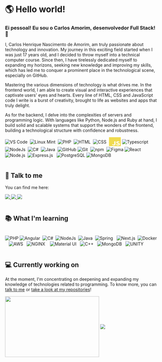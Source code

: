 <h1> 🌎 Hello world!</h1>

### Ei pessoal! Eu sou o Carlos Amorim, desenvolvedor Full Stack! 👋

I, Carlos Henrique Nascimento de Amorim, am truly passionate about technology and innovation. My journey in this exciting field started when I was just 17 years old, and I decided to throw myself into a technical computer course. Since then, I have tirelessly dedicated myself to expanding my horizons, seeking new knowledge and improving my skills, which has led me to conquer a prominent place in the technological scene, especially on GitHub.

Mastering the various dimensions of technology is what drives me. In the frontend world, I am able to create visual and interactive experiences that captivate users' eyes and hearts. Every line of HTML, CSS and JavaScript code I write is a burst of creativity, brought to life as websites and apps that truly delight.

As for the backend, I delve into the complexities of servers and programming logic. With languages ​​like Python, Node.js and Ruby at hand, I build solid and scalable systems that support the wonders of the frontend, building a technological structure with confidence and robustness.

<div>
  <img align="center" title="VS Code" alt="VS Code" height="30" width="40" src="https://cdn.jsdelivr.net/gh/devicons/devicon/icons/vscode/vscode-original.svg" />&nbsp;
  <img align="center" title="Linux Mint" alt="Linux Mint" height="30" width="30" src="https://upload.wikimedia.org/wikipedia/commons/thumb/3/3f/Linux_Mint_logo_without_wordmark.svg/800px-Linux_Mint_logo_without_wordmark.svg.png" />&nbsp;
  <img align="center" title="PHP" alt="PHP" height="30" width="30" src="https://static-00.iconduck.com/assets.00/php-icon-2048x2048-79jhb719.png" />&nbsp;
  <img align="center" title="HTML" alt="HTML" height="30" width="40" src="https://cdn.pixabay.com/photo/2017/08/05/11/16/logo-2582748_960_720.png" />&nbsp;
  <img align="center" title="CSS" alt="CSS" height="30" width="40" src="https://cdn.pixabay.com/photo/2017/08/05/11/16/logo-2582747_1280.png" />&nbsp;
  <img align="center" title="Javascript" alt="Javascript" height="30" width="40" src="https://raw.githubusercontent.com/devicons/devicon/master/icons/javascript/javascript-plain.svg" />
  <img align="center" title="Typescript" alt="Typescript" height="30" width="43" src="https://cdn.jsdelivr.net/gh/devicons/devicon/icons/typescript/typescript-original.svg" />
  <img align="center" title="NodeJs" alt="NodeJs" height="30" width="30" src="https://img.shields.io/badge/Node.js-43853D?style=for-the-badge&logo=node.js&logoColor=white" />&nbsp;
   <img align="center" title="C#" alt="C#" height="30" width="30" src="https://dkrn4sk0rn31v.cloudfront.net/uploads/2022/05/como-instalar-o-csharp-e-nosso-primeiro-exemplo.png" />&nbsp;
    <img align="center" title="Java" alt="Java" height="30" width="30" src="https://blog.geekhunter.com.br/wp-content/uploads/2018/04/java-860x418.png" />&nbsp;
  <img align="center" title="GitHub" alt="GitHub" height="30" width="40" src="https://gist.githubusercontent.com/andrezzasouza/a5a0d2445c4c5015ffbb0704f87a7c34/raw/8153b4f391c3513f6bca21727980d3a1f5a197f0/github-grey.svg" />
  <img align="center" title="Git" alt="Git" height="30" width="40" src="https://cdn.jsdelivr.net/gh/devicons/devicon/icons/git/git-original.svg" />&nbsp;
  <img align="center" title="npm" alt="npm" height="30" width="30" src="https://static-00.iconduck.com/assets.00/npm-icon-512x512-qtfdrf37.png" />&nbsp;
  <img align="center" title="Figma" alt="Figma" height="30" width="40" src="https://cdn.jsdelivr.net/gh/devicons/devicon/icons/figma/figma-original.svg" />
  <img align="center" title="React" alt="React" height="30" width="40" src="https://cdn.jsdelivr.net/gh/devicons/devicon/icons/react/react-original.svg" />
  <img align="center" title="Node.js" alt="Node.js" height="30" width="40" src="https://miro.medium.com/v2/resize:fit:800/1*v2vdfKqD4MtmTSgNP0o5cg.png" />&nbsp;
  <img align="center" title="Express.js" alt="Express.js" height="40" src="https://adware-technologies.s3.amazonaws.com/uploads/technology/thumbnail/20/express-js.png" />&nbsp;&nbsp;
  <img align="center" title="PostgreSQL" alt="PostgreSQL" height="30" src="https://cdn.jsdelivr.net/gh/devicons/devicon/icons/postgresql/postgresql-plain.svg" />
   <img align="center" title="MongoDB" alt="MongoDB" height="30" width="40" src="https://cdn.jsdelivr.net/gh/devicons/devicon/icons/mongodb/mongodb-original.svg" />



  <br />
  <br />
</div>


<h2 id="talk"> 💬 Talk to me</h2>
<div style="display: inline_block">
  <p>You can find me here:</p>
  <a href="https://www.linkedin.com/in/carlosdeamorim/">
    <img src="https://img.shields.io/badge/LinkedIn-0077B5?style=for-the-badge&logo=linkedin&logoColor=white" />
  </a>
  <a href="mailto:carloshamorim457@gmail.com">
    <img src="https://img.shields.io/badge/Gmail-D14836?style=for-the-badge&logo=gmail&logoColor=white" />
  </a>
  <a href="https://www.instagram.com/eusoucarlosamorim/">
    <img src="https://img.shields.io/badge/Instagram-E4405F?style=for-the-badge&logo=instagram&logoColor=white" />
  </a>
  <br />
  <br />
</div>




<h2>📚 What I'm learning</h2>
<br />
<div>
<img align="center" title="PHP" alt="PHP" height="34" width="38" src=https://img.shields.io/badge/PHP-777BB4?style=for-the-badge&logo=php&logoColor=white />
  <img align="center" title="Angular" alt="Angular" height="34" width="38" src="https://img.shields.io/badge/Angular-DD0031?style=for-the-badge&logo=angular&logoColor=white" />&nbsp;
  <img align="center" title="C#" alt="C#" height="34" width="38" src="https://img.shields.io/badge/C%23-239120?style=for-the-badge&logo=c-sharp&logoColor=white"/>&nbsp;
  <img align="center" title="NodeJs" alt="NodeJs" height="34" width="38" src="https://img.shields.io/badge/Node.js-43853D?style=for-the-badge&logo=node.js&logoColor=white">&nbsp;
  <img align="center" title="Java" alt="Java" height="34" src="https://cdn.jsdelivr.net/gh/devicons/devicon/icons/java/java-original.svg" />&nbsp;
  <img align="center" title="Spring" alt="Spring" height="34" width="40" src="https://cdn.jsdelivr.net/gh/devicons/devicon/icons/spring/spring-original.svg" />&nbsp;&nbsp;
  <img align="center" title="Next.js" alt="Next.js" height="34" src="https://i.imgur.com/KjkuHJF.png" />&nbsp;
  <img align="center" title="Docker" alt="Docker" height="50" src="https://cdn.jsdelivr.net/gh/devicons/devicon/icons/docker/docker-original.svg" />&nbsp;&nbsp;
  <img align="center" title="AWS" alt="AWS" height="45" src="https://i.imgur.com/yBsYobh.png" />&nbsp;&nbsp;
  <img align="center" title="NGINX" alt="NGINX" height="65" src="https://cdn.jsdelivr.net/gh/devicons/devicon/icons/nginx/nginx-original.svg" />&nbsp;&nbsp;&nbsp;
  <img align="center" title="Material UI" alt="Material UI" height="34" width="40" src="https://cdn.jsdelivr.net/gh/devicons/devicon/icons/materialui/materialui-original.svg" />&nbsp;&nbsp;
  <img align="center" title="C++" alt="C++" height="34" width="40" src="https://img.shields.io/badge/C%2B%2B-00599C?style=for-the-badge&logo=c%2B%2B&logoColor=white" />&nbsp;&nbsp;
  <img align="center" title="MongoDB" alt="MongoDB" height="34" width="50" src="https://img.shields.io/badge/MongoDB-4EA94B?style=for-the-badge&logo=mongodb&logoColor=white" />&nbsp;&nbsp;
  <img align="center" title="UNITY" alt="UNITY" height="35" width="50" src="https://img.shields.io/badge/Unity-100000?style=for-the-badge&logo=unity&logoColor=white" />&nbsp;&nbsp;
  
  
  <br />
  <br />
</div>


<h2>💻 Currently working on</h2>

At the moment, I'm concentrating on deepening and expanding my knowledge of technologies related to programming. To know more, you can <a href="#talk">talk to me</a> or <a href="https://github.com/andrezzasouza?tab=repositories">take a look at my repositories</a>!



<div>
  <a href="https://github.com/carloshamorim" style="text-decoration: none !important; color: transparent; ">
    <img width="310" height="200" src="https://github-readme-stats.vercel.app/api?username=carloshamorim&theme=panda&show_icons=true&hide_rank=true&include_all_commits=true&count_private=true&custom_title=Github%20Stats" align="center" />
  </a>
  <a href="https://github.com/carloshamorim" style="text-decoration: none !important;">
    <img height="200" src="https://github-readme-stats.vercel.app/api/wakatime?username=carloshamorim&theme=panda&langs_count=5" align="center" />
  </a>
</div>

